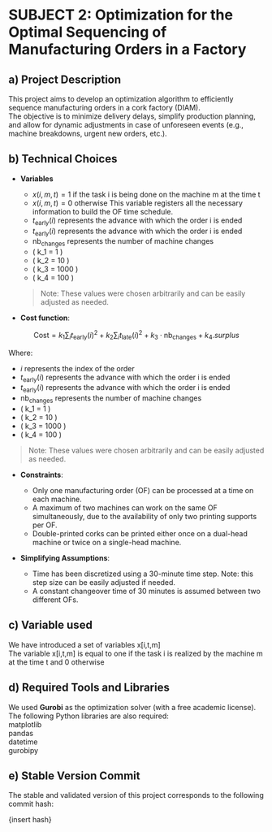# SUBJECT 2: Optimization for the Optimal Sequencing of Manufacturing Orders in a Factory

## a) Project Description

This project aims to develop an optimization algorithm to efficiently sequence manufacturing orders in a cork factory (DIAM).  
The objective is to minimize delivery delays, simplify production planning, and allow for dynamic adjustments in case of unforeseen events (e.g., machine breakdowns, urgent new orders, etc.).

## b) Technical Choices
- **Variables**
  - $x(i,m,t)=1$ if the task i is being done on the machine m at the time t
  - $x(i,m,t) =0$ otherwise
This variable registers all the necessary information to build the OF time schedule.
  - $t_{\text{early}}(i)$ represents the advance with which the order i is ended
  - $t_{\text{early}}(i)$ represents the advance with which the order i is ended
  - $\text{nb}_{\text{changes}}$ represents the number of machine changes
  - \( k_1 = 1 \)
  - \( k_2 = 10 \)
  - \( k_3 = 1000 \)
  -  \( k_4 = 100 \)

  > Note: These values were chosen arbitrarily and can be easily adjusted as needed.
- **Cost function**:

$$
  \text{Cost} = k_1 \sum_i t_{\text{early}}(i)^2 + k_2 \sum_i t_{\text{late}}(i)^2 + k_3 \cdot \text{nb}_{\text{changes}} + k_4 . surplus
  $$

  Where:
  - $i$ represents the index of the order
  - $t_{\text{early}}(i)$ represents the advance with which the order i is ended
  - $t_{\text{early}}(i)$ represents the advance with which the order i is ended
  - $\text{nb}_{\text{changes}}$ represents the number of machine changes
  - \( k_1 = 1 \)
  - \( k_2 = 10 \)
  - \( k_3 = 1000 \)
  -  \( k_4 = 100 \)

  > Note: These values were chosen arbitrarily and can be easily adjusted as needed.
- **Constraints**:
  - Only one manufacturing order (OF) can be processed at a time on each machine.
  - A maximum of two machines can work on the same OF simultaneously, due to the availability of only two printing supports per OF.
  - Double-printed corks can be printed either once on a dual-head machine or twice on a single-head machine.
  

- **Simplifying Assumptions**:
  - Time has been discretized using a 30-minute time step. Note: this step size can be easily adjusted if needed.
  - A constant changeover time of 30 minutes is assumed between two different OFs.
 
## c) Variable used
We have introduced a set of variables x[i,t,m]\
The variable x[i,t,m] is equal to one if the task i is realized by the machine m at the time t and 0 otherwise
## d) Required Tools and Libraries

We used **Gurobi** as the optimization solver (with a free academic license).  
The following Python libraries are also required:  
matplotlib  
pandas  
datetime  
gurobipy  

## e) Stable Version Commit

The stable and validated version of this project corresponds to the following commit hash:

{insert hash}

